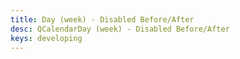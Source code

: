 ```yaml
---
title: Day (week) - Disabled Before/After
desc: QCalendarDay (week) - Disabled Before/After
keys: developing
---
```


<example-viewer
  title="Disabled Before/After"
  file="WeekDisabledBeforeAfter"
  codepen-title="QCalendarDay"
/>
